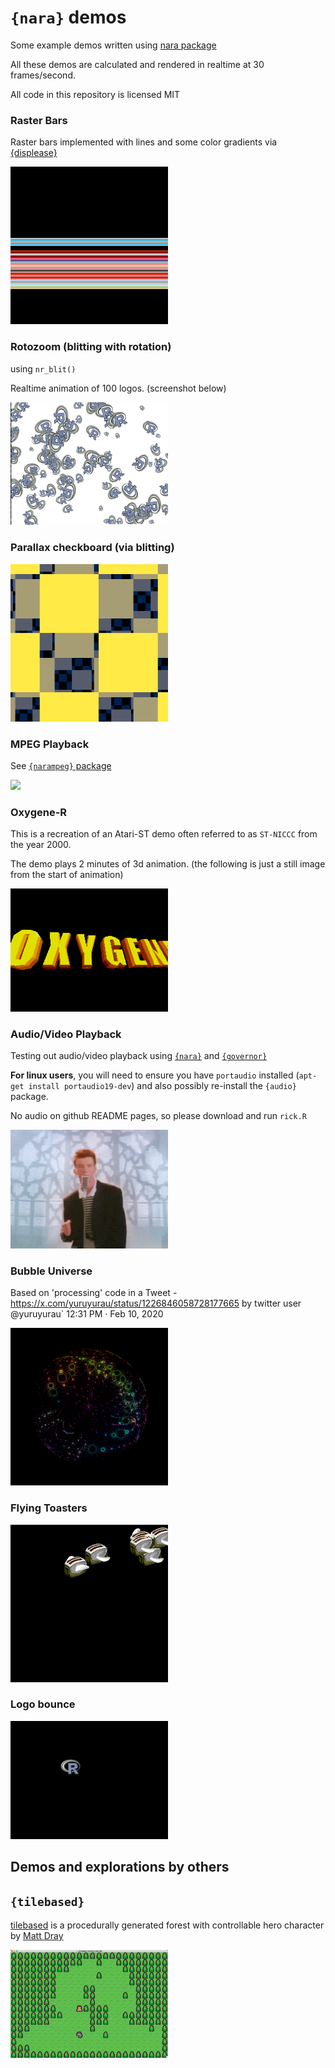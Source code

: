 

# `{nara}` demos

Some example demos written using [nara package](https://github.com/coolbutuseless/nara) 

All these demos are calculated and rendered in realtime at 30 frames/second.

All code in this repository is licensed MIT




### Raster Bars

Raster bars implemented with lines and some color gradients via [{displease}](cran.dev/displease)

<img src="image/rasterbars.gif" width=50% />



### Rotozoom (blitting with rotation)

using `nr_blit()`

Realtime animation of 100 logos. (screenshot below)

<img src="image/rotozoom-multiple.png" width=50% />



### Parallax checkboard (via blitting)


<img src="image/parallax-squares.gif" width=50% />


### MPEG Playback

See [`{narampeg}` package](https://github.com/coolbutuseless/narampeg)

<img src="image/narampeg.gif">


### Oxygene-R

This is a recreation of an Atari-ST demo often referred to as `ST-NICCC` from the
year 2000.

The demo plays 2 minutes of 3d animation.  (the following is just a still image from the
start of animation)

<img src="image/oxygene-R.png" width=50% />

### Audio/Video Playback

Testing out audio/video playback using [`{nara}`](https://github.com/coolbutuseless/nara) 
and [`{governor}`](https://github.com/coolbutuseless/governor) 

**For linux users**, you will need to ensure you have `portaudio` installed (`apt-get install portaudio19-dev`)
and also possibly re-install the `{audio}` package.

No audio on github README pages, so please download and run `rick.R`

<img src="image/rick.png" width=50% />

### Bubble Universe

Based on 'processing' code in a Tweet - https://x.com/yuruyurau/status/1226846058728177665
by twitter user @yuruyurau` 12:31 PM · Feb 10, 2020

<img src="image/bubble-universe.gif" width=50% />

### Flying Toasters

<img src="image/flying-toasters.gif" width = 50%/>

### Logo bounce

<img src="image/logo-bounce.gif" width = 50% />

## Demos and explorations by others

## `{tilebased}`

[tilebased](https://github.com/matt-dray/tilebased) is a procedurally 
generated forest with controllable hero character by [Matt Dray](https://github.com/matt-dray)

<img src="image/tilebased-matt-dray.gif" width = 50% />